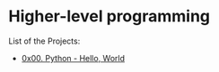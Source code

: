 # Higher-level programming

List of the Projects:
* [0x00. Python - Hello, World](https://github.com/pforciol/holbertonschool-higher_level_programming/tree/master/0x00-python-hello_world)
